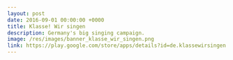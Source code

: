```yaml
---
layout: post
date: 2016-09-01 00:00:00 +0000
title: Klasse! Wir singen
description: Germany's big singing campaign.
image: /res/images/banner_klasse_wir_singen.png
link: https://play.google.com/store/apps/details?id=de.klassewirsingen.app
---
```

